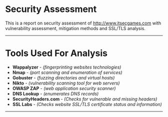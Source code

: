 # Security Assessment
This is a report on security assessment of http://www.itsecgames.com with vulnerability assessment, mitigation methods and SSL/TLS analysis.

---

# Tools Used For Analysis
 * **Wappalyzer** - *(fingerprinting websites technologies)*
 * **Nmap**  - *(port scanning and enumeration of services)*
 * **Gobuster**  - *(fuzzing directories and virtual hosts)*
 * **Nikto**  - *(vulnerability scanning tool for web servers)*
 * **OWASP ZAP**  - *(web application security scanner)*
 * **DNS Lookup**  - *(enumerates DNS records)*
 * **SecurityHeaders.com** - *(Checks for vulnerable and missing headers)*
 * **SSL Labs** - *(Checks website SSL/TLS certificate status and information)*

---
